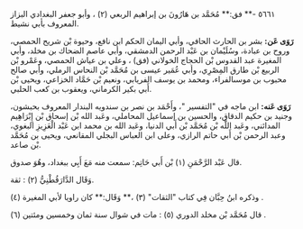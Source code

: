 ٥٦٦١ -** فق:** مُحَمَّد بن هَارُونَ بن إبراهيم الربعي (٢) ، وأبو جعفر البغدادي البزاز المعروف بأبي نشيط.

**رَوَى عَن:** بشر بن الحارث الحافي، وأبي اليمان الحكم ابن نافع، وحيوة بْن شريح الحمصي، وروح بن عبادة، وسُلَيْمان بن عَبْد الرحمن الدمشقي، وأبي عاصم الضحاك بن مخلد، وأبي المغيرة عبد القدوس بْن الحجاج الخولاني (فق) ، وعلي بن عياش الحمصي، وعَمْرو بْن الربيع بْن طارق المِصْرِي، وأبي عُمَير عيسى بن مُحَمَّد بْن النحاس الرملي، وأبي صالح محبوب بن موسىالفراء، ومحمد بن يوسف الفريابي، ونعيم بْن حَمَّاد الخزاعي، ويحيى بْن أَبي بكير الكرماني، ويعقوب بن كعب الحلبي.

**رَوَى عَنه:** ابن ماجه في "التفسير "، وأَحْمَد بن نصر بن سندويه البندار المعروف بحبشون، وجنيد بن حكيم الدقاق، والحسين بن إسماعيل المحاملي، وعَبد الله بْن إسحاق بْن إِبْرَاهِيم المدائني، وعَبد اللَّه بْن مُحَمَّد بْن أَبي الدنيا، وعَبد الله بن محمد ابن عَبْد الْعَزِيزِ البغوي، وعبد الرحمن بْن أَبي حاتم الرازي، وعلى ابن العباس البجلي المقانعي، ويحيى بن مُحَمَّد بْن صاعد.

قال عَبْد الرَّحْمَنِ (١) بْن أَبي حَاتِم: سمعت منه مَعَ أَبِي ببغداد، وهُوَ صدوق.

وَقَال الدَّارَقُطْنِيُّ (٢) : ثقة.

وذكره ابنُ حِبَّان فِي كتاب "الثقات" (٣) ،** وَقَال:** كان راويا لأبي المغيرة (٤) .

قال مُحَمَّد بْن مخلد الدوري (٥) : مات في شوال سنة ثمان وخمسين ومئتين (٦) .